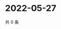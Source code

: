 # 2022-05-27

共 0 条

<!-- BEGIN WEIBO -->
<!-- 最后更新时间 Fri May 27 2022 13:20:40 GMT+0800 (China Standard Time) -->

<!-- END WEIBO -->
